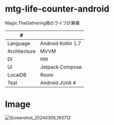 # mtg-life-counter-android
Magic:TheGathering用のライフ計算機

| # | |
| ---- |--------------------------|
| Language| Android Kotlin 1.7 |
| Architecture | MVVM |
| DI | Hilt |
| UI | Jetpack Compose |
| LocalDB | Room |
| Test | Android JUnit 4 |

# Image
![Screenshot_20240306_193712](https://github.com/kuskyst/mtg-life-counter-android/assets/126965999/2add5e17-63e1-4d4a-8bc8-ef2794d78da2)
